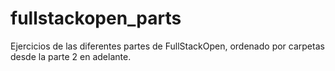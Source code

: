 # fullstackopen_parts
Ejercicios de las diferentes partes de FullStackOpen, ordenado por carpetas desde la parte 2 en adelante.
